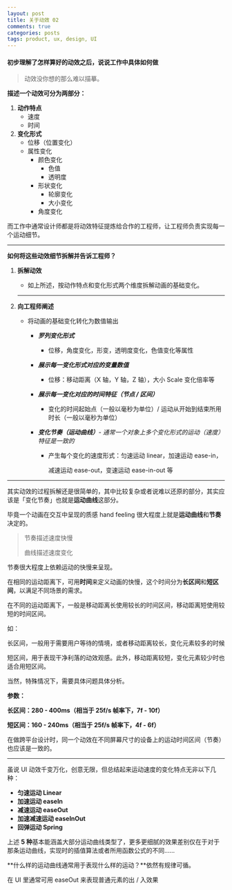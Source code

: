 ```yaml
---
layout: post
title: 关于动效 02
comments: true
categories: posts
tags: product, ux, design, UI
---
```


#### 初步理解了怎样算好的动效之后，说说工作中具体如何做



> 动效没你想的那么难以描摹。



**描述一个动效可分为两部分：**



1. **动作特点**
   - 速度
   - 时间
2. **变化形式**
   - 位移（位置变化）
   - 属性变化
     - 颜色变化
       - 色值
       - 透明度
     - 形状变化
       - 轮廓变化
       - 大小变化
     - 角度变化



而工作中通常设计师都是将动效特征提炼给合作的工程师，让工程师负责实现每一个运动细节。

------



**如何将这些动效细节拆解并告诉工程师？**

1. **拆解动效** 

   - 如上所述，按动作特点和变化形式两个维度拆解动画的基础变化。

   ------

   

   

2. **向工程师阐述**

   - 将动画的基础变化转化为数值输出

     - _**罗列变化形式**_

       - 位移，角度变化，形变，透明度变化，色值变化等属性

     - _**展示每一变化形式对应的变量数值**_

       - 位移：移动距离（X 轴，Y 轴，Z 轴），大小 Scale 变化倍率等

     - _**展示每一变化对应的时间特征（节点 / 区间）**_

       - 变化的时间起始点（一般以毫秒为单位）/ 运动从开始到结束所用时长（一般以毫秒为单位）

     - _**变化节奏（运动曲线）**- 通常一个对象上多个变化形式的运动（速度）特征是一致的_

       - 产生每个变化的速度形式：匀速运动 linear，加速运动 ease-in，

         减速运动 ease-out，变速运动 ease-in-out 等



------



其实动效的过程拆解还是很简单的，其中比较复杂或者说难以还原的部分，其实应该是「变化节奏」也就是**运动曲线**这部分。

毕竟一个动画在交互中呈现的质感 hand feeling 很大程度上就是**运动曲线**和**节奏**决定的。

> 节奏描述速度快慢
>
> 曲线描述速度变化



节奏很大程度上依赖运动的快慢来呈现。

在相同的运动距离下，可用**时间**来定义动画的快慢，这个时间分为**长区间**和**短区间**，以满足不同场景的需求。

在不同的运动距离下，一般是移动距离长使用较长的时间区间，移动距离短使用较短的时间区间。

如：

长区间，一般用于需要用户等待的情境，或者移动距离较长，变化元素较多的时候

短区间，用于表现干净利落的动效观感。此外，移动距离较短，变化元素较少时也适合用短区间。



当然，特殊情况下，需要具体问题具体分析。



**参数：**

**长区间：280 - 400ms（相当于 25f/s 帧率下，7f - 10f）**

**短区间：160 - 240ms（相当于 25f/s 帧率下，4f - 6f）**



在做跨平台设计时，同一个动效在不同屏幕尺寸的设备上的运动时间区间（节奏）也应该是一致的。



------





虽说 UI 动效千变万化，创意无限，但总结起来运动速度的变化特点无非以下几种：

- **匀速运动 Linear**
- **加速运动 easeIn**
- **减速运动 easeOut**
- **加速减速运动 easeInOut**
- **回弹运动 Spring**



上述 **5 种**基本能涵盖大部分运动曲线类型了，更多更细腻的效果差别仅在于对于那条运动曲线，实现时的插值算法或者所用函数公式的不同……



**什么样的运动曲线通常用于表现什么样的运动？**依然有规律可循。

在 UI 里通常可用 easeOut 来表现普通元素的出 / 入效果 